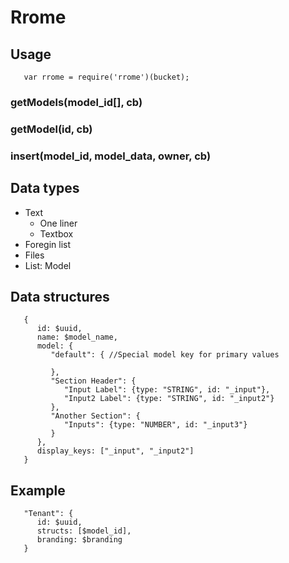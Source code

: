 # Rrome

## Usage

```
   var rrome = require('rrome')(bucket);

```

### getModels(model_id[], cb)

### getModel(id, cb)

### insert(model_id, model_data, owner, cb)


## Data types

- Text
   -  One liner
   -  Textbox
- Foregin list
- Files
- List: Model

## Data structures

```
   {
      id: $uuid,
      name: $model_name,
      model: {
         "default": { //Special model key for primary values

         },
         "Section Header": {
            "Input Label": {type: "STRING", id: "_input"},
            "Input2 Label": {type: "STRING", id: "_input2"}
         },
         "Another Section": {
            "Inputs": {type: "NUMBER", id: "_input3"}
         }
      },
      display_keys: ["_input", "_input2"]
   }
```

## Example

```
   "Tenant": {
      id: $uuid,
      structs: [$model_id],
      branding: $branding
   }

```
